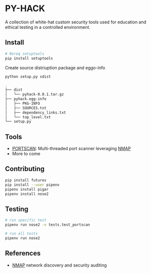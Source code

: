 # PY-HACK

A collection of white-hat custom security tools used for education and ethical testing in a controlled environment.

## Install
```bash
# Rereq setuptools
pip install setuptools
```

Create source distriuption package and eggo-info
```bash
python setup.py sdist

.
├── dist
│   └── pyhack-0.0.1.tar.gz
├── pyhack.egg-info
│   ├── PKG-INFO
│   ├── SOURCES.txt
│   ├── dependency_links.txt
│   └── top_level.txt
└── setup.py
```

## Tools
* [PORTSCAN](./pyhack/portscan): Multi-threaded port scanner leveraging [NMAP](https://nmap.org/)
* More to come

## Contributing
```bash
pip install futures
pip install --user pipenv
pipenv install pigar
pipenv install nose2
```

## Testing
```bash
# run specific test
pipenv run nose2 -v tests.test_portscan

# run all tests
pipenv run nose2 
```

## References
* [NMAP](https://nmap.org/) network discovery and security auditing
